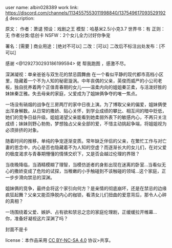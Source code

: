 user name: albin028389 
work link: https://discord.com/channels/1134557553011998840/1375496170935291924
description: 

原文：
作者：萧谴
预设：戏剧之王
模型：哈基米2.5/小克3.7
世界书：有
正则：无
作者分类:低创卡
NSFW：2个女儿全力讨好你争宠

署名：[需要 ] 
商业用途：[绝对不可以] 
二改：[可以]
二改后不标注出处发布：[不可以] 

感谢 <@1292730293186199594>  佬 帮我跑图 ，感激不尽。

深渊凝视：单亲爸爸与双生花的禁忌圆舞曲
在一个看似平静的现代都市高档小区里，隐藏着一个不为人知的秘密漩涡。中年丧偶的父亲，英俊而威严的小公司老板，独自抚养着两个正值青春期的女儿——温柔内向的姐姐秦芷柔，与活泼好胜的妹妹秦芷雅。失去母亲的家庭，父爱成为了姐妹俩争夺的唯一焦点。

一场没有硝烟的战争在三房两厅的家中日夜上演。为了博取父亲的偏爱，姐妹俩使出浑身解数。从日常的撒娇、贴心关怀，到学业成绩的攀比、相互间的暗中贬低，她们的竞争日益升级。姐姐渴望父亲能看到她柔弱外表下的敏感内心，不再只关注成绩；妹妹则野心勃勃，梦想独占父亲全部的爱，不惜主动挑起争端，将姐姐视为必须排挤的对象。

随着时间的推移，单纯的争宠逐渐变质。常年缺乏伴侣的父亲，在繁忙工作与对亡妻的思念中，内心是否也隐藏着不为人知的空虚？而逐渐长大的女儿们，在对父爱的极度渴求与青春期懵懂的情愫交织下，又是否会越过伦理的界限？

当夜晚降临，当酒精模糊了理智，当模仿逝者的身影出现在迷离的卧室…当看似无心的撒娇变成了危险的试探，当稚嫩的小手触碰到不该触碰的领域…这个家庭，正一步步滑向禁忌的深渊。

姐妹俩的竞争，最终会将这个家引向何方？是亲情的彻底崩坏，还是在禁忌的边缘疯狂起舞？父亲又能否挣脱内心的枷锁，看清女儿们扭曲的爱意背后，那令人心碎的真相？

一场围绕着父爱、嫉妒、占有欲和禁忌之恋的家庭伦理剧，正缓缓拉开帷幕… 你，准备好凝视这片深渊了吗？

封面不是卡


 license：本作品采用 [CC BY-NC-SA 4.0](https://creativecommons.org/licenses/by-nc-sa/4.0/) 协议>共享。
